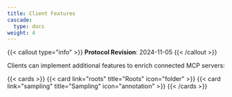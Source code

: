 ```yaml
---
title: Client Features
cascade:
  type: docs
weight: 4
---
```


{{< callout type="info" >}} **Protocol Revision**: 2024-11-05 {{< /callout >}}

Clients can implement additional features to enrich connected MCP servers:

{{< cards >}} {{< card link="roots" title="Roots" icon="folder" >}}
{{< card link="sampling" title="Sampling" icon="annotation" >}} {{< /cards >}}
